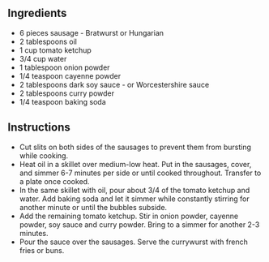 ## Ingredients

- 6 pieces sausage - Bratwurst or Hungarian
- 2 tablespoons oil
- 1 cup tomato ketchup
- 3/4 cup water
- 1 tablespoon onion powder
- 1/4 teaspoon cayenne powder
- 2 tablespoons dark soy sauce - or Worcestershire sauce
- 2 tablespoons curry powder
- 1/4 teaspoon baking soda

## Instructions

- Cut slits on both sides of the sausages to prevent them from bursting while cooking.
- Heat oil in a skillet over medium-low heat. Put in the sausages, cover, and simmer 6-7 minutes per side or until cooked throughout. Transfer to a plate once cooked.
- In the same skillet with oil, pour about 3/4 of the tomato ketchup and water. Add baking soda and let it simmer while constantly stirring for another minute or until the bubbles subside.
- Add the remaining tomato ketchup. Stir in onion powder, cayenne powder, soy sauce and curry powder. Bring to a simmer for another 2-3 minutes.
- Pour the sauce over the sausages. Serve the currywurst with french fries or buns.
